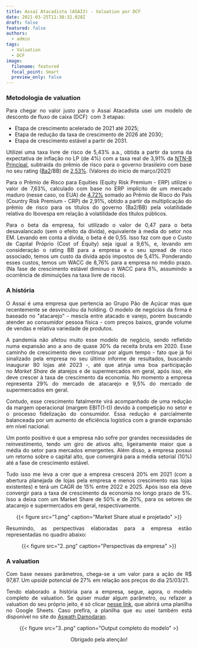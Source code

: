 ```yaml
---
title: Assaí Atacadista (ASAI3) - Valuation por DCF
date: 2021-03-25T11:38:32.028Z
draft: false
featured: false
authors:
  - admin
tags:
  - Valuation
  - DCF
image:
  filename: featured
  focal_point: Smart
  preview_only: false
---
```

<div align="justify">

### Metodologia de valuation

Para chegar no valor justo para o Assaí Atacadista usei um modelo de desconto de fluxo de caixa (DCF)  com 3 etapas:

* Etapa de crescimento acelerado de 2021 até 2025;
* Etapa de redução da taxa de crescimento de 2026 até 2030;
* Etapa de crescimento estável a partir de 2031.

Utilizei uma taxa livre de risco de 5,43% a.a., obtida a partir da soma da expectativa de inflação no LP (de 4%) com a taxa real de 3,91% da [NTN-B Principal](https://www.tesourodireto.com.br/titulos/precos-e-taxas.htm), subtraída do prêmio de risco para o governo brasileiro com base no seu rating ([Ba2](https://www.moodys.com/credit-ratings/Brazil-Government-of-credit-rating-114650/reports?category=Ratings_and_Assessments_Reports_rc|Issuer_Reports_rc&type=Rating_Action_rc|Announcement_rc|Announcement_of_Periodic_Review_rc,Credit_Opinion_ir_rc|Issuer_Comment_rc|Issuer_in_Depth_rc)/BB) de [2,53%](https://fred.stlouisfed.org/series/BAMLH0A1HYBB). (Valores do início de março/2021)

Para o Prêmio de Risco para Equities (Equity Risk Premium - ERP) utilizei o valor de 7,63%, calculado com base no ERP implícito de um mercado maduro (nesse caso, os EUA) de [4,72%](http://pages.stern.nyu.edu/~adamodar/) somado ao Prêmio de Risco do País (Country Risk Premium - CRP) de 2,91%, obtido a partir da multiplicação do prêmio de risco para os títulos do governo (Ba2/BB) pela volatilidade relativa do Ibovespa em relação à volatilidade dos títulos públicos.

Para o beta da empresa, foi utilizado o valor de 0,47 para o beta desavalancado (sem o efeito da dívida), equivalente à media do setor nos EM. Levando em conta a dívida, o beta é de 0,55. Isso faz com que o Custo de Capital Próprio (Cost of Equity) seja igual a 9,6%, e, levando em consideração o rating BB para a empresa e o seu spread de risco associado, temos um custo da dívida após impostos de 5,41%. Ponderando esses custos, temos um WACC de 8,76% para a empresa no médio prazo. (Na fase de crescimento estável diminuo o WACC para 8%, assumindo a ocorrência de diminuições na taxa livre de risco).

### A história

O Assaí é uma empresa que pertencia ao Grupo Pão de Açúcar mas que recentemente se desvinculou da holding. O modelo de negócios da firma é baseado no "atacarejo" - mescla entre atacado e varejo, porém buscando atender ao consumidor pessoa física - com preços baixos, grande volume de vendas e relativa variedade de produtos. 

A pandemia não afetou muito esse modelo de negócio, sendo refletido numa expansão ano a ano de quase 30% da receita bruta em 2020. Esse caminho de crescimento deve continuar por algum tempo - fato que já foi sinalizado pela empresa no seu último informe de resultados, buscando inaugurar 80 lojas até 2023 -, até que atinja uma boa participação no *Market Share* de atarejos e de supermercados em geral, após isso, ele deve crescer à taxa de crescimento da economia. No momento a empresa representa 29% do mercado de atacarejo e 9,5% do mercado de supermercados em geral.

Contudo, esse crescimento fatalmente virá acompanhado de uma redução da margem operacional (margem EBIT(1-t)) devido à competição no setor e o processo fidelização do consumidor. Essa redução é parcialmente balanceada por um aumento de eficiência logística com a grande expansão em nível nacional. 

Um ponto positivo é que a empresa não sofre por grandes necessidades de reinvestimento, tendo um giro de ativos alto, ligeiramente maior que a média do setor para mercados emergentes. Além disso, a empresa possui um retorno sobre o capital alto, que convergirá para a média setorial (10%) até a fase de crescimento estável.

Tudo isso me leva a crer que a empresa crescerá 20% em 2021 (com a abertura planejada de lojas pela empresa e menos crescimento nas lojas existentes) e terá um CAGR de 15% entre 2022 e 2025. Após isso ela deve convergir para a taxa de crescimento da economia no longo prazo de 5%. Isso a deixa com um Market Share de 50% e de 20%, para os setores de atacarejo e supermercados em geral, respectivamente.

<div align="center">{{< figure src="1.png" caption="Market Share atual e projetado" >}}</div>

Resumindo, as perspectivas elaboradas para a empresa estão representadas no quadro abaixo:

<div align="center">{{< figure src="2..png" caption="Perspectivas da empresa" >}}</div>

### A valuation

Com base nesses parâmetros, chega-se a um valor para a ação de R$ 97,87. Um *upside* potencial de 27% em relação aos preços do dia 25/03/21. 

Tendo elaborado a história para a empresa, segue, agora, o modelo completo de valuation. Se quiser mudar algum parâmetro, ou refazer a valuation do seu próprio jeito, é só clicar [nesse link](https://docs.google.com/spreadsheets/d/16f4XgydPM4SvpAGBZYGaxpmQXiLPDWGtS8wNZbRg6Ns/edit?usp=sharing), que abrirá uma planilha no Google Sheets. Caso prefira, a planilha que eu usei também está disponível no site do [Aswath Damodaran](http://pages.stern.nyu.edu/~adamodar/).

<div align="center">{{< figure src="3..png" caption="Output completo do modelo" >}

Obrigado pela atenção! </div></div>